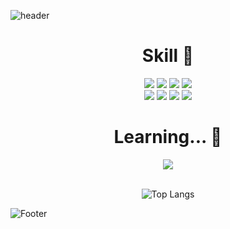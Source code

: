 
![header](https://capsule-render.vercel.app/api?type=waving&color=timeGradient&text=Welcome%20to%20Jieun's%20GitHub%20👋&animation=twinkling&fontSize=35&fontAlignY=40&fontAlign=70&height=250&width=300)

<div align="center">
  
# Skill 🔨
<img src="https://img.shields.io/badge/HTML5-E34F26?style=for-the-badge&logo=HTML5&logoColor=white"> <img src="https://img.shields.io/badge/CSS3-1572B6?style=for-the-badge&logo=CSS3&logoColor=white"> <img src="https://img.shields.io/badge/react-444444?style=for-the-badge&logo=react&logoColor=#343533"> <img src="https://img.shields.io/badge/javascript-F7DF1E?style=for-the-badge&logo=javascript&logoColor=black"> 
<br><img src="https://img.shields.io/badge/redux-764ABC?style=for-the-badge&logo=redux&logoColor=white"> <img src="https://img.shields.io/badge/firebase-429BE5?style=for-the-badge&logo=firebase&logoColor=#FFCA28"> <img src="https://img.shields.io/badge/tailwindcss-06B6D4?style=for-the-badge&logo=tailwindcss&logoColor=white"> <img src="https://img.shields.io/badge/styledcomponents-DB7093?style=for-the-badge&logo=firebase&logoColor=white">
# Learning... 💬
<img src="https://img.shields.io/badge/typescript-3178C6?style=for-the-badge&logo=typescript&logoColor=white">
<br>
<br>

![Top Langs](https://github-readme-stats.vercel.app/api/top-langs/?username=anuraghazra&layout=compact&theme=radical)

</div>

![Footer](https://capsule-render.vercel.app/api?type=waving&color=timeGradient&height=200&section=footer)
<!--
**moonjieun/moonjieun** is a ✨ _special_ ✨ repository because its `README.md` (this file) appears on your GitHub profile.

Here are some ideas to get you started:

- 🔭 I’m currently working on ...
- 🌱 I’m currently learning ...
- 👯 I’m looking to collaborate on ...
- 🤔 I’m looking for help with ...
- 💬 Ask me about ...
- 📫 How to reach me: ...
- 😄 Pronouns: ...
- ⚡ Fun fact: ...
-->
